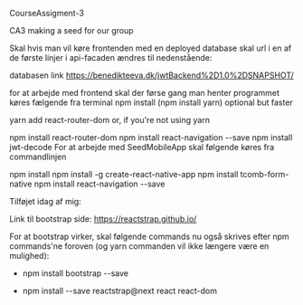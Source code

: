 CourseAssigment-3

CA3 making a seed for our group

Skal hvis man vil køre frontenden med en deployed database skal url i en af de første linjer i api-facaden ændres til nedenstående:

databasen link https://benedikteeva.dk/jwtBackend%2D1.0%2DSNAPSHOT/

for at arbejde med frontend skal der førse gang man henter programmet køres fælgende fra terminal npm install (npm install yarn) optional but faster

yarn add react-router-dom
or, if you're not using yarn

npm install react-router-dom npm install react-navigation --save npm install jwt-decode For at arbejde med SeedMobileApp skal følgende køres fra commandlinjen

npm install npm install -g create-react-native-app npm install tcomb-form-native npm install react-navigation --save


Tilføjet idag af mig:

Link til bootstrap side: https://reactstrap.github.io/

For at bootstrap virker, skal følgende commands nu også skrives efter npm commands'ne foroven (og yarn commanden vil ikke længere være en mulighed):

- npm install bootstrap --save

- npm install --save reactstrap@next react react-dom

